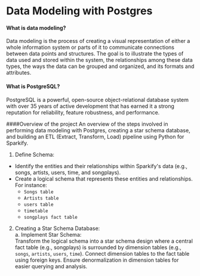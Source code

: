 # Data Modeling with Postgres
#### What is data modeling?
Data modeling is the process of creating a visual representation of either a whole information system or parts of it to communicate connections between data points and structures. The goal is to illustrate the types of data used and stored within the system, the relationships among these data types, the ways the data can be grouped and organized, and its formats and attributes. <be>

#### What is PostgreSQL?
PostgreSQL is a powerful, open-source object-relational database system with over 35 years of active development that has earned it a strong reputation for reliability, feature robustness, and performance. <be>

####Overview of the project
An overview of the steps involved in performing data modeling with Postgres, creating a star schema database, and building an ETL (Extract, Transform, Load) pipeline using Python for Sparkify. <br>
1. Define Schema:
* Identify the entities and their relationships within Sparkify's data (e.g., songs, artists, users, time, and songplays).<br>
* Create a logical schema that represents these entities and relationships. For instance:<br>
     * `Songs table`
     * `Artists table`
     * `users table`
     * `timetable`
     * `songplays fact table`
2. Creating a Star Schema Database: <br>
a. Implement Star Schema:<br>
Transform the logical schema into a star schema design where a central fact table (e.g., songplays) is surrounded by dimension tables (e.g., `songs`, `artists`, `users`, `time`).
Connect dimension tables to the fact table using foreign keys.
Ensure denormalization in dimension tables for easier querying and analysis.
